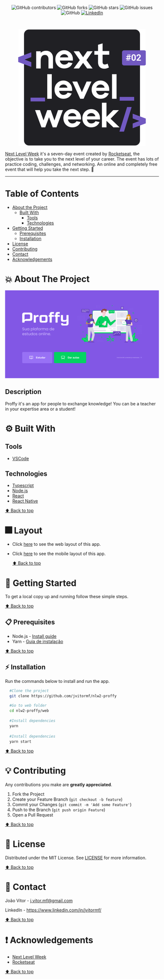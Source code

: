 <!-- BADGES -->
<p align="center">
  <img alt="GitHub contributors" src="https://img.shields.io/github/contributors/jvitormf/nlw2-proffy?color=green">
  <img alt="GitHub forks" src="https://img.shields.io/github/forks/jvitormf/nlw2-proffy">
  <img alt="GitHub stars" src="https://img.shields.io/github/stars/jvitormf/nlw2-proffy">
  <img alt="GitHub issues" src="https://img.shields.io/github/issues/jvitormf/nlw2-proffy">
  <img alt="GitHub" src="https://img.shields.io/github/license/jvitormf/nlw2-proffy">
  <a href="https://www.linkedin.com/in/jvitormf/">
    <img alt="LinkedIn" src="https://img.shields.io/badge/-LinkedIn-black.svg?style=flat&logo=linkedin&colorB=555">
  </a>
</p>
<br/>

<!-- PROJECT LOGO -->
<p align="center">
  <a href="https://github.com/jvitormf/nlw2-proffy">
     <img src=".github/nlw.svg" alt="Logo">
  </a>

  [Next Level Week](http://nextlevelweek.com/) it's a seven-day event created by [Rocketseat](https://rocketseat.com.br/), the objective is to take you to the next level of your career. The event has lots of practice coding, challenges, and networking. An online and completely free event that will help you take the next step. :rocket:
</p>

***

<!-- TABLE OF CONTENTS -->
# Table of Contents
* [About the Project](#boom-about-the-project)
  * [Built With](#gear-built-with)
    * [Tools](#tools)
    * [Technologies](#Technologies)
* [Getting Started](#rocket-getting-started)
  * [Prerequisites](#clipboard-prerequisites)
  * [Installation](#zap-installation)
* [License](#memo-license)
* [Contributing](#bulb-contributing)
* [Contact](#e-mail-contact)
* [Acknowledgements](#exclamation-acknowledgements)
<!-- * [Usage](#usage)
* [Roadmap](#arrows_clockwise-roadmap) -->

<!-- ABOUT THE PROJECT -->
# :boom: About The Project

<!-- Project image -->
<img src=".github/Home.png" alt="Proffy">


## Description
Proffy it's an app for people to exchange knowledge! You can be a teacher in your expertise area or a student!

# :gear: Built With
  ## Tools
  * [VSCode](https://code.visualstudio.com/)

  ## Technologies
  * [Typescript](https://www.typescriptlang.org/)
  * [Node.js](https://nodejs.org/)
  * [React](https://reactjs.org/)
  * [React Native](https://reactnative.dev/)

  [:arrow_up: Back to top](#table-of-Contents)

# :fireworks: Layout
* Click [here](https://www.figma.com/file/28bgQyKQ60R5YPmIunQ4IM/Proffy-Web-Copy) to see the web layout of this app.

* Click [here](https://www.figma.com/file/QjCkv7yLU1ZAVUb302PWGS/Proffy-Mobile-Copy) to see the mobile layout of this app.

  [:arrow_up: Back to top](#table-of-Contents)

<!-- GETTING STARTED -->
# :rocket: Getting Started

To get a local copy up and running follow these simple steps.

[:arrow_up: Back to top](#table-of-Contents)

## :clipboard: Prerequisites

* Node.js - [Install guide](https://nodejs.org/en/download/package-manager/)
* Yarn - [Guia de instalação](https://classic.yarnpkg.com/en/docs/install/#windows-stable)

[:arrow_up: Back to top](#table-of-Contents)

## :zap: Installation
Run the commands below to install and run the app.
  ```sh
    #Clone the project
    git clone https://github.com/jvitormf/nlw2-proffy
  ```

  <!-- ```sh
    #Go to server folder
    cd nlw2-proffy/server

    #Install dependencies
    yarn

    #Start the server
    yarn dev
   ``` -->

  ```sh
    #Go to web folder
    cd nlw2-proffy/web

    #Install dependencies
    yarn

    #Install dependencies
    yarn start
   ```

[:arrow_up: Back to top](#table-of-Contents)

<!-- CONTRIBUTING -->
# :bulb: Contributing

Any contributions you make are **greatly appreciated**.

1. Fork the Project
2. Create your Feature Branch (`git checkout -b feature`)
3. Commit your Changes (`git commit -m 'Add some Feature'`)
4. Push to the Branch (`git push origin Feature`)
5. Open a Pull Request

[:arrow_up: Back to top](#table-of-Contents)

<!-- USAGE EXAMPLES -->
<!-- # Usage

Use this space to show useful examples of how a project can be used. Additional screenshots, code examples and demos work well in this space. You may also link to more resources.

_For more examples, please refer to the [Documentation](https://example.com)_ -->


<!-- LICENSE -->
# :memo: License

Distributed under the MIT License. See [LICENSE](LICENSE.md) for more information.

[:arrow_up: Back to top](#table-of-Contents)


<!-- CONTACT -->
# :e-mail: Contact

João Vitor - <j.vitor.mf@gmail.com>

LinkedIn - <https://www.linkedin.com/in/jvitormf/>

[:arrow_up: Back to top](#table-of-Contents)


<!-- ACKNOWLEDGEMENTS -->
# :exclamation: Acknowledgements

* [Next Level Week](http://nextlevelweek.com/)
* [Rocketseat]()

[:arrow_up: Back to top](#table-of-Contents)
